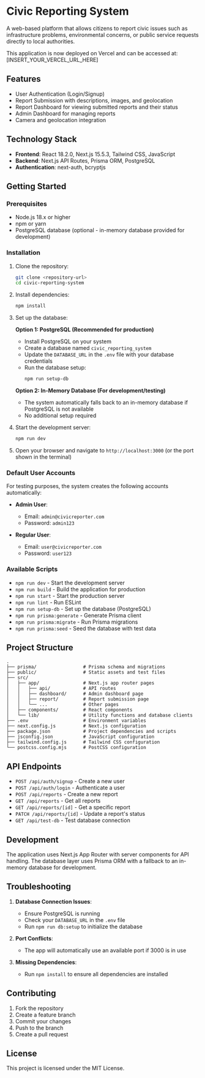 # Civic Reporting System

A web-based platform that allows citizens to report civic issues such as infrastructure problems, environmental concerns, or public service requests directly to local authorities.

This application is now deployed on Vercel and can be accessed at: [INSERT_YOUR_VERCEL_URL_HERE]

## Features

- User Authentication (Login/Signup)
- Report Submission with descriptions, images, and geolocation
- Report Dashboard for viewing submitted reports and their status
- Admin Dashboard for managing reports
- Camera and geolocation integration

## Technology Stack

- **Frontend**: React 18.2.0, Next.js 15.5.3, Tailwind CSS, JavaScript
- **Backend**: Next.js API Routes, Prisma ORM, PostgreSQL
- **Authentication**: next-auth, bcryptjs

## Getting Started

### Prerequisites

- Node.js 18.x or higher
- npm or yarn
- PostgreSQL database (optional - in-memory database provided for development)

### Installation

1. Clone the repository:
   ```bash
   git clone <repository-url>
   cd civic-reporting-system
   ```

2. Install dependencies:
   ```bash
   npm install
   ```

3. Set up the database:
   
   **Option 1: PostgreSQL (Recommended for production)**
   - Install PostgreSQL on your system
   - Create a database named `civic_reporting_system`
   - Update the `DATABASE_URL` in the `.env` file with your database credentials
   - Run the database setup:
     ```bash
     npm run setup-db
     ```

   **Option 2: In-Memory Database (For development/testing)**
   - The system automatically falls back to an in-memory database if PostgreSQL is not available
   - No additional setup required

4. Start the development server:
   ```bash
   npm run dev
   ```

5. Open your browser and navigate to `http://localhost:3000` (or the port shown in the terminal)

### Default User Accounts

For testing purposes, the system creates the following accounts automatically:

- **Admin User**: 
  - Email: `admin@civicreporter.com`
  - Password: `admin123`

- **Regular User**: 
  - Email: `user@civicreporter.com`
  - Password: `user123`

### Available Scripts

- `npm run dev` - Start the development server
- `npm run build` - Build the application for production
- `npm run start` - Start the production server
- `npm run lint` - Run ESLint
- `npm run setup-db` - Set up the database (PostgreSQL)
- `npm run prisma:generate` - Generate Prisma client
- `npm run prisma:migrate` - Run Prisma migrations
- `npm run prisma:seed` - Seed the database with test data

## Project Structure

```
.
├── prisma/                 # Prisma schema and migrations
├── public/                 # Static assets and test files
├── src/
│   ├── app/                # Next.js app router pages
│   │   ├── api/            # API routes
│   │   ├── dashboard/      # Admin dashboard page
│   │   ├── report/         # Report submission page
│   │   └── ...             # Other pages
│   ├── components/         # React components
│   └── lib/                # Utility functions and database clients
├── .env                    # Environment variables
├── next.config.js          # Next.js configuration
├── package.json            # Project dependencies and scripts
├── jsconfig.json           # JavaScript configuration
├── tailwind.config.js      # Tailwind CSS configuration
└── postcss.config.mjs      # PostCSS configuration
```

## API Endpoints

- `POST /api/auth/signup` - Create a new user
- `POST /api/auth/login` - Authenticate a user
- `POST /api/reports` - Create a new report
- `GET /api/reports` - Get all reports
- `GET /api/reports/[id]` - Get a specific report
- `PATCH /api/reports/[id]` - Update a report's status
- `GET /api/test-db` - Test database connection

## Development

The application uses Next.js App Router with server components for API handling. The database layer uses Prisma ORM with a fallback to an in-memory database for development.

## Troubleshooting

1. **Database Connection Issues**: 
   - Ensure PostgreSQL is running
   - Check your `DATABASE_URL` in the `.env` file
   - Run `npm run db:setup` to initialize the database

2. **Port Conflicts**:
   - The app will automatically use an available port if 3000 is in use

3. **Missing Dependencies**:
   - Run `npm install` to ensure all dependencies are installed

## Contributing

1. Fork the repository
2. Create a feature branch
3. Commit your changes
4. Push to the branch
5. Create a pull request

## License

This project is licensed under the MIT License.